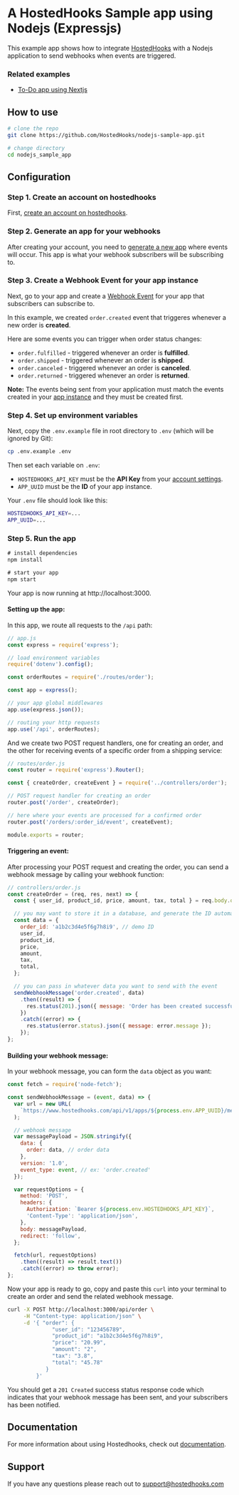 # A HostedHooks Sample app using Nodejs (Expressjs)

This example app shows how to integrate [HostedHooks](https://www.hostedhooks.com) with a Nodejs application to send webhooks when events are triggered.

### Related examples

- [To-Do app using Nextjs](https://github.com/HostedHooks/nextjs-sample-app)

## How to use

```bash
# clone the repo
git clone https://github.com/HostedHooks/nodejs-sample-app.git

# change directory
cd nodejs_sample_app
```

## Configuration

### Step 1. Create an account on hostedhooks

First, [create an account on hostedhooks](https://hostedhooks.com/sign_up).

### Step 2. Generate an app for your webhooks

After creating your account, you need to [generate a new app](https://docs.hostedhooks.com/getting-started/webhooks/setup-your-app#1-generate-an-app) where events will occur. This app is what your webhook subscribers will be subscribing to.

### Step 3. Create a Webhook Event for your app instance

Next, go to your app and create a [Webhook Event](https://docs.hostedhooks.com/developer-resources/components/webhook-events) for your app that subscribers can subscribe to.

In this example, we created `order.created` event that triggeres whenever a new order is **created**.

Here are some events you can trigger when order status changes:

- `order.fulfilled` - triggered whenever an order is **fulfilled**.
- `order.shipped` - triggered whenever an order is **shipped**.
- `order.canceled` - triggered whenever an order is **canceled**.
- `order.returned` - triggered whenever an order is **returned**.

**Note:** The events being sent from your application must match the events created in your [app instance](https://docs.hostedhooks.com/developer-resources/components/apps) and they must be created first.

### Step 4. Set up environment variables

Next, copy the `.env.example` file in root directory to `.env` (which will be ignored by Git):

```bash
cp .env.example .env
```

Then set each variable on `.env`:

- `HOSTEDHOOKS_API_KEY` must be the **API Key** from your [account settings](https://www.hostedhooks.com/settings/account).
- `APP_UUID` must be the **ID** of your app instance.

Your `.env` file should look like this:

```bash
HOSTEDHOOKS_API_KEY=...
APP_UUID=...
```

### Step 5. Run the app

```js
# install dependencies
npm install

# start your app
npm start
```

Your app is now running at http://localhost:3000.

#### Setting up the app:

In this app, we route all requests to the `/api` path:

```js
// app.js
const express = require('express');

// load environment variables
require('dotenv').config();

const orderRoutes = require('./routes/order');

const app = express();

// your app global middlewares
app.use(express.json());

// routing your http requests
app.use('/api', orderRoutes);
```

And we create two POST request handlers, one for creating an order, and the other for receiving events of a specific order from a shipping service:

```js
// routes/order.js
const router = require('express').Router();

const { createOrder, createEvent } = require('../controllers/order');

// POST request handler for creating an order
router.post('/order', createOrder);

// here where your events are processed for a confirmed order
router.post('/orders/:order_id/event', createEvent);

module.exports = router;
```

#### Triggering an event:

After processing your POST request and creating the order, you can send a webhook message by calling your webhook function:

```js
// controllers/order.js
const createOrder = (req, res, next) => {
  const { user_id, product_id, price, amount, tax, total } = req.body.order;

  // you may want to store it in a database, and generate the ID automatically
  const data = {
    order_id: 'a1b2c3d4e5f6g7h8i9', // demo ID
    user_id,
    product_id,
    price,
    amount,
    tax,
    total,
  };

  // you can pass in whatever data you want to send with the event
  sendWebhookMessage('order.created', data)
    .then((result) => {
      res.status(201).json({ message: 'Order has been created successfully', result });
    })
    .catch((error) => {
      res.status(error.status).json({ message: error.message });
    });
};
```

#### Building your webhook message:

In your webhook message, you can form the `data` object as you want:

```js
const fetch = require('node-fetch');

const sendWebhookMessage = (event, data) => {
  var url = new URL(
    `https://www.hostedhooks.com/api/v1/apps/${process.env.APP_UUID}/messages`
  );

  // webhook message
  var messagePayload = JSON.stringify({
    data: {
      order: data, // order data
    },
    version: '1.0',
    event_type: event, // ex: 'order.created'
  });

  var requestOptions = {
    method: 'POST',
    headers: {
      Authorization: `Bearer ${process.env.HOSTEDHOOKS_API_KEY}`,
      'Content-Type': 'application/json',
    },
    body: messagePayload,
    redirect: 'follow',
  };

  fetch(url, requestOptions)
    .then((result) => result.text())
    .catch((error) => throw error);
};
```

Now your app is ready to go, copy and paste this `curl` into your terminal to create an order and send the related webhook message.

```bash
curl -X POST http://localhost:3000/api/order \
     -H "Content-type: application/json" \
     -d '{ "order": {
              "user_id": "123456789",
              "product_id": "a1b2c3d4e5f6g7h8i9",
              "price": "20.99",
              "amount": "2",
              "tax": "3.8",
              "total": "45.78"
            }
         }'
```

You should get a `201 Created` success status response code which indicates that your webhook message has been sent, and your subscribers has been notified.

## Documentation

For more information about using Hostedhooks, check out [documentation](https://docs.hostedhooks.com/).

## Support

If you have any questions please reach out to support@hostedhooks.com
